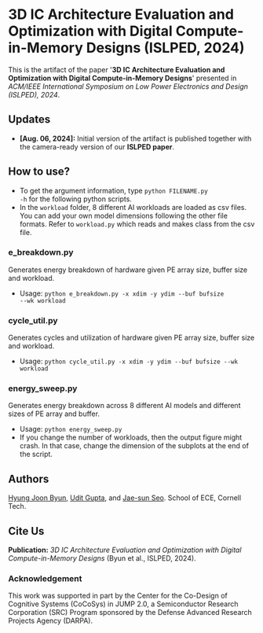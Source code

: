 # 3D IC Architecture Evaluation and Optimization with Digital Compute-in-Memory Designs (ISLPED, 2024)

This is the artifact of the paper '**3D IC Architecture Evaluation and Optimization with Digital Compute-in-Memory Designs**' presented in *ACM/IEEE International Symposium on Low Power Electronics and Design (ISLPED), 2024*.

## Updates

- **[Aug. 06, 2024]:** Initial version of the artifact is published together with the camera-ready version of our **ISLPED paper**.

## How to use?
- To get the argument information, type <code>python FILENAME.py -h</code> for the following python scripts.
- In the <code>workload</code> folder, 8 different AI workloads are loaded as csv files. You can add your own model dimensions following the other file formats. Refer to <code>workload.py</code> which reads and makes class from the csv file. 
### e_breakdown.py
Generates energy breakdown of hardware given PE array size, buffer size and workload.
- Usage: <code>python e_breakdown.py -x xdim -y ydim --buf bufsize --wk workload</code>

### cycle_util.py
Generates cycles and utilization of hardware given PE array size, buffer size and workload.
- Usage: <code>python cycle_util.py -x xdim -y ydim --buf bufsize --wk workload</code>

### energy_sweep.py
Generates energy breakdown across 8 different AI models and different sizes of PE array and buffer.
- Usage: <code>python energy_sweep.py</code>
- If you change the number of workloads, then the output figure might crash. In that case, change the dimension of the subplots at the end of the script.


## Authors
[Hyung Joon Byun](https://sites.google.com/view/hjbyun), [Udit Gupta](https://ugupta.com/), and [Jae-sun Seo](https://seo.ece.cornell.edu/). School of ECE, Cornell Tech.

## Cite Us
**Publication:** *3D IC Architecture Evaluation and Optimization with Digital Compute-in-Memory Designs* (Byun et al., ISLPED, 2024).

### Acknowledgement

This work was supported in part by the Center for the Co-Design of Cognitive Systems (CoCoSys) in JUMP 2.0, a Semiconductor Research Corporation (SRC) Program sponsored by the Defense Advanced Research Projects Agency (DARPA).

